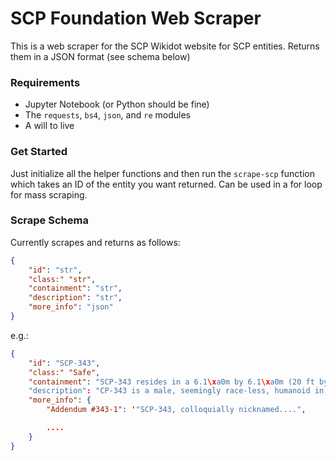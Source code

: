 # SCP Foundation Web Scraper
This is a web scraper for the SCP Wikidot website for SCP entities. Returns them in a JSON format (see schema below)

### Requirements
- Jupyter Notebook (or Python should be fine)
- The `requests`, `bs4`, `json`, and `re` modules
- A will to live

### Get Started
Just initialize all the helper functions and then run the `scrape-scp` function which takes an ID of the entity you want returned. Can be used in a for loop for mass scraping.

### Scrape Schema
Currently scrapes and returns as follows:
```json
{
    "id": "str",
    "class:" "str",
    "containment": "str",
    "description": "str",
    "more_info": "json"
}
```
e.g.:

```json
{
    "id": "SCP-343",
    "class:" "Safe",
    "containment": "SCP-343 resides in a 6.1\xa0m by 6.1\xa0m (20 ft by..."
    "description": "CP-343 is a male, seemingly race-less, humanoid in...",
    "more_info": {
        "Addendum #343-1": '"SCP-343, colloquially nicknamed....",

        ....
    }
}
```
